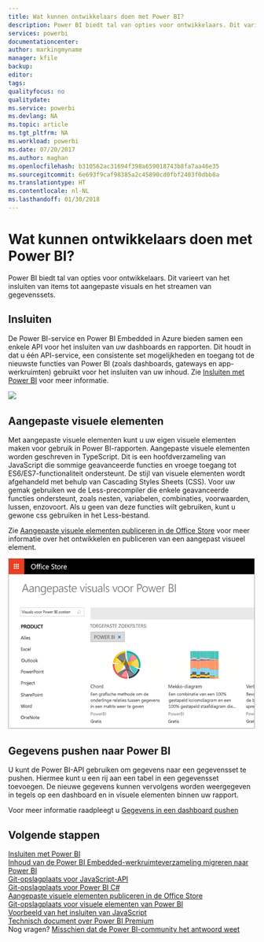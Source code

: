 ```yaml
---
title: Wat kunnen ontwikkelaars doen met Power BI?
description: Power BI biedt tal van opties voor ontwikkelaars. Dit varieert van het insluiten van items tot aangepaste visuals en het streamen van gegevenssets.
services: powerbi
documentationcenter: 
author: markingmyname
manager: kfile
backup: 
editor: 
tags: 
qualityfocus: no
qualitydate: 
ms.service: powerbi
ms.devlang: NA
ms.topic: article
ms.tgt_pltfrm: NA
ms.workload: powerbi
ms.date: 07/20/2017
ms.author: maghan
ms.openlocfilehash: b310562ac31694f398a659018743b8fa7aa46e35
ms.sourcegitcommit: 6e693f9caf98385a2c45890cd0fbf2403f0dbb8a
ms.translationtype: HT
ms.contentlocale: nl-NL
ms.lasthandoff: 01/30/2018
---
```

# <a name="what-can-developers-do-with-power-bi"></a>Wat kunnen ontwikkelaars doen met Power BI?
Power BI biedt tal van opties voor ontwikkelaars. Dit varieert van het insluiten van items tot aangepaste visuals en het streamen van gegevenssets.

## <a name="embedding"></a>Insluiten
De Power BI-service en Power BI Embedded in Azure bieden samen een enkele API voor het insluiten van uw dashboards en rapporten. Dit houdt in dat u één API-service, een consistente set mogelijkheden en toegang tot de nieuwste functies van Power BI (zoals dashboards, gateways en app-werkruimten) gebruikt voor het insluiten van uw inhoud. Zie [Insluiten met Power BI](embedding.md) voor meer informatie.

![](media/what-can-you-do/powerbi-embed-sample.png)

## <a name="custom-visuals"></a>Aangepaste visuele elementen
Met aangepaste visuele elementen kunt u uw eigen visuele elementen maken voor gebruik in Power BI-rapporten. Aangepaste visuele elementen worden geschreven in TypeScript. Dit is een hoofdverzameling van JavaScript die sommige geavanceerde functies en vroege toegang tot ES6/ES7-functionaliteit ondersteunt. De stijl van visuele elementen wordt afgehandeld met behulp van Cascading Styles Sheets (CSS). Voor uw gemak gebruiken we de Less-precompiler die enkele geavanceerde functies ondersteunt, zoals nesten, variabelen, combinaties, voorwaarden, lussen, enzovoort. Als u geen van deze functies wilt gebruiken, kunt u gewone css gebruiken in het Less-bestand.

Zie [Aangepaste visuele elementen publiceren in de Office Store](office-store.md) voor meer informatie over het ontwikkelen en publiceren van een aangepast visueel element.

![](media/what-can-you-do/powerbi-custom-visual-store.png)

## <a name="push-data-into-power-bi"></a>Gegevens pushen naar Power BI
U kunt de Power BI-API gebruiken om gegevens naar een gegevensset te pushen. Hiermee kunt u een rij aan een tabel in een gegevensset toevoegen. De nieuwe gegevens kunnen vervolgens worden weergegeven in tegels op een dashboard en in visuele elementen binnen uw rapport.

Voor meer informatie raadpleegt u [Gegevens in een dashboard pushen](walkthrough-push-data.md)

## <a name="next-steps"></a>Volgende stappen
[Insluiten met Power BI](embedding.md)  
[Inhoud van de Power BI Embedded-werkruimteverzameling migreren naar Power BI](migrate-from-powerbi-embedded.md)  
[Git-opslagplaats voor JavaScript-API](https://github.com/Microsoft/PowerBI-JavaScript)  
[Git-opslagplaats voor Power BI C#](https://github.com/Microsoft/PowerBI-CSharp)  
[Aangepaste visuele elementen publiceren in de Office Store](office-store.md)  
[Git-opslagplaats voor visuele elementen van Power BI](https://github.com/Microsoft/PowerBI-visuals)  
[Voorbeeld van het insluiten van JavaScript](https://microsoft.github.io/PowerBI-JavaScript/demo/)  
[Technisch document over Power BI Premium](https://aka.ms/pbipremiumwhitepaper)  
Nog vragen? [Misschien dat de Power BI-community het antwoord weet](http://community.powerbi.com/)

